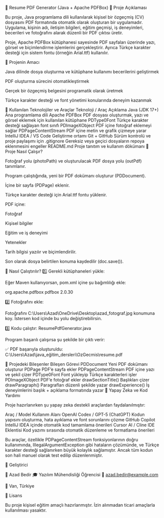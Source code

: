 🧾 Resume PDF Generator (Java + Apache PDFBox)
📖 Proje Açıklaması

Bu proje, Java programlama dili kullanılarak kişisel bir özgeçmiş (CV) dosyasını PDF formatında otomatik olarak oluşturan bir uygulamadır.
Uygulama, kişinin adı, iletişim bilgileri, eğitim geçmişi, iş deneyimleri, becerileri ve fotoğrafını alarak düzenli bir PDF çıktısı üretir.

Proje, Apache PDFBox kütüphanesi sayesinde PDF sayfaları üzerinde yazı, görsel ve biçimlendirme işlemlerini gerçekleştirir.
Ayrıca Türkçe karakter desteği için sistem fontu (örneğin Arial.ttf) kullanılır.

🎯 Projenin Amacı

Java dilinde dosya oluşturma ve kütüphane kullanımı becerilerini geliştirmek

PDF oluşturma sürecini otomatikleştirmek

Gerçek bir özgeçmiş belgesini programatik olarak üretmek

Türkçe karakter desteği ve font yönetimi konularında deneyim kazanmak

🧠 Kullanılan Teknolojiler ve Araçlar
Teknoloji / Araç	Açıklama
Java (JDK 17+)	Ana programlama dili
Apache PDFBox	PDF dosyası oluşturmak, yazı ve görsel eklemek için kullanılan kütüphane
PDType0Font	Türkçe karakter desteği sağlayan font sınıfı
PDImageXObject	PDF içine fotoğraf eklemeyi sağlar
PDPageContentStream	PDF içine metin ve grafik çizmeye yarar
IntelliJ IDEA / VS Code	Geliştirme ortamı
Git + GitHub	Sürüm kontrolü ve proje paylaşımı için
.gitignore	Gereksiz veya geçici dosyaların repoya eklenmesini engeller
README.md	Proje tanıtım ve kullanım dökümanı
💬 Proje Nasıl Çalışır?

Fotoğraf yolu (photoPath) ve oluşturulacak PDF dosya yolu (outPdf) tanımlanır.

Program çalıştığında, yeni bir PDF dokümanı oluşturur (PDDocument).

İçine bir sayfa (PDPage) eklenir.

Türkçe karakter desteği için Arial.ttf fontu yüklenir.

PDF içine:

Fotoğraf

Kişisel bilgiler

Eğitim ve iş deneyimi

Yetenekler

Tarih bilgisi
yazılır ve biçimlendirilir.

Son olarak dosya belirtilen konuma kaydedilir (doc.save()).

🚀 Nasıl Çalıştırılır?
1️⃣ Gerekli kütüphaneleri yükle:

Eğer Maven kullanıyorsan, pom.xml içine şu bağımlılığı ekle:

<dependency>
    <groupId>org.apache.pdfbox</groupId>
    <artifactId>pdfbox</artifactId>
    <version>2.0.30</version>
</dependency>

2️⃣ Fotoğrafını ekle:

Fotoğrafını C:\Users\Azad\OneDrive\Desktop\azad_fotograf.jpg konumuna koy.
İstersen kod içinde bu yolu değiştirebilirsin.

3️⃣ Kodu çalıştır:
ResumePdfGenerator.java


Program başarılı çalışırsa şu şekilde bir çıktı verir:

✅ PDF başarıyla oluşturuldu: C:\Users\Azad\java_eğitim_dersleri\OzGecmis\resume.pdf

🧩 Projedeki Bileşenler
Bileşen	Görevi
PDDocument	Yeni PDF dokümanı oluşturur
PDPage	PDF’e sayfa ekler
PDPageContentStream	PDF içine yazı ve şekil çizer
PDType0Font	Font yükleyip Türkçe karakterleri işler
PDImageXObject	PDF’e fotoğraf ekler
drawSectionTitle()	Başlıkları çizer
drawParagraph()	Paragrafları düzenli şekilde yazar
drawExperience()	İş deneyimlerini başlık + açıklama formatında yazar
🧠 Yapay Zeka ve Kod Yardımı

Proje hazırlanırken şu yapay zeka destekli araçlardan faydalanılmıştır:

Araç / Model	Kullanım Alanı
OpenAI Codex / GPT-5 (ChatGPT)	Kodun yapısını oluşturma, hata ayıklama ve font sorunlarını çözme
GitHub Copilot	IntelliJ IDEA içinde otomatik kod tamamlama önerileri
Cursor AI / Cline IDE Eklentisi	Kod yazımı sırasında otomatik düzenleme ve formatlama önerileri

Bu araçlar, özellikle PDPageContentStream fonksiyonlarının doğru kullanımında, IllegalArgumentException gibi hataların çözümünde, ve Türkçe karakter desteği sağlanırken büyük kolaylık sağlamıştır.
Ancak tüm kodun son hali manuel olarak test edilip düzenlenmiştir.

📅 Geliştirici

👤 Azad Bedir
🎓 Yazılım Mühendisliği Öğrencisi
📧 azad.bedir@example.com

📍 Van, Türkiye

📜 Lisans

Bu proje kişisel eğitim amaçlı hazırlanmıştır.
İzin alınmadan ticari amaçlarla kullanılması yasaktır.
